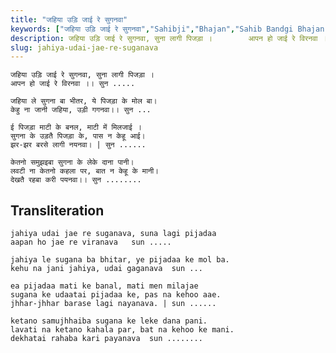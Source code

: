 ```yaml
---
title: "जहिया उड़ि जाई रे सुगनवा"
keywords: ["जहिया उड़ि जाई रे सुगनवा","Sahibji","Bhajan","Sahib Bandgi Bhajan","Sant Kabir Bhajan","bhajan lyrics","साहिब बंदगी भजन","भजन"]
description: जहिया उड़ि जाई रे सुगनवा, सुना लागी पिजड़ा ।        आपन हो जाई रे विरनवा ।। सुन .....           जहिया ले सुगना बा भीतर, ये पिजड़ा के मोल बा।       क
slug: jahiya-udai-jae-re-suganava
---
```


  
    जहिया उड़ि जाई रे सुगनवा, सुना लागी पिजड़ा ।   
    आपन हो जाई रे विरनवा ।। सुन .....   
  
    जहिया ले सुगना बा भीतर, ये पिजड़ा के मोल बा।  
    केहु ना जानी जहिया, उड़ी गगनवा।। सुन ...   
      
    ई पिजड़ा माटी के बनल, माटी में मिलजाई ।  
    सुगना के उड़तै पिजड़ा के, पास न केहू आई।  
    झर-झर बरसे लागी नयनवा। | सुन ......  
  
    केतनो समुझइबा सुगना के लेके दाना पानी।  
    लवटी ना केतनो कहला पर, बात न केहू के मानी।  
    देखतै रहबा करी पयनवा।। सुन ........   


## Transliteration

  
    jahiya udai jae re suganava, suna lagi pijadaa   
    aapan ho jae re viranava   sun .....   
  
    jahiya le sugana ba bhitar, ye pijadaa ke mol ba.  
    kehu na jani jahiya, udai gaganava  sun ...   
      
    ea pijadaa mati ke banal, mati men milajae  
    sugana ke udaatai pijadaa ke, pas na kehoo aae.  
    jhhar-jhhar barase lagi nayanava. | sun ......  
  
    ketano samujhhaiba sugana ke leke dana pani.  
    lavati na ketano kahala par, bat na kehoo ke mani.  
    dekhatai rahaba kari payanava  sun ........   

  
